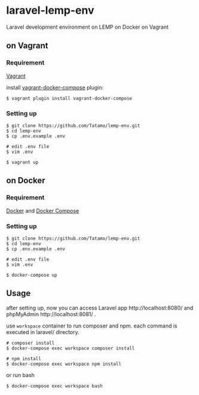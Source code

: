 # laravel-lemp-env
Laravel development environment on LEMP on Docker on Vagrant

## on Vagrant
### Requirement
[Vagrant](https://www.vagrantup.com/)

install [vagrant-docker-compose](https://github.com/leighmcculloch/vagrant-docker-compose) plugin:
```
$ vagrant plugin install vagrant-docker-compose
```

### Setting up
```
$ git clone https://github.com/Tatamo/lemp-env.git
$ cd lemp-env
$ cp .env.example .env

# edit .env file
$ vim .env

$ vagrant up
```

## on Docker
### Requirement
[Docker](https://www.docker.com/) and [Docker Compose](https://github.com/docker/compose)

### Setting up
```
$ git clone https://github.com/Tatamo/lemp-env.git
$ cd lemp-env
$ cp .env.example .env

# edit .env file
$ vim .env

$ docker-compose up
```

## Usage
after setting up, now you can access Laravel app http://localhost:8080/ and phpMyAdmin http://localhost:8081/ .

use `workspace` container to run composer and npm.
each command is executed in laravel/ directory.
```
# composer install
$ docker-compose exec workspace composer install

# npm install
$ docker-compose exec workspace npm install
```

or run bash
```
$ docker-compose exec workspace bash
```
